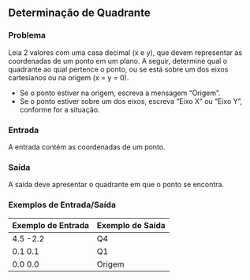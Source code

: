 ## Determinação de Quadrante

### Problema

Leia 2 valores com uma casa decimal (x e y), que devem representar as coordenadas de um ponto em um plano. A seguir, determine qual o quadrante ao qual pertence o ponto, ou se está sobre um dos eixos cartesianos ou na origem (x = y = 0).

- Se o ponto estiver na origem, escreva a mensagem “Origem”.
- Se o ponto estiver sobre um dos eixos, escreva “Eixo X” ou “Eixo Y”, conforme for a situação.

### Entrada

A entrada contém as coordenadas de um ponto.

### Saída

A saída deve apresentar o quadrante em que o ponto se encontra.

### Exemplos de Entrada/Saída

| Exemplo de Entrada | Exemplo de Saída |
|--------------------|------------------|
| 4.5 -2.2           | Q4               |
| 0.1 0.1            | Q1               |
| 0.0 0.0            | Origem           |
